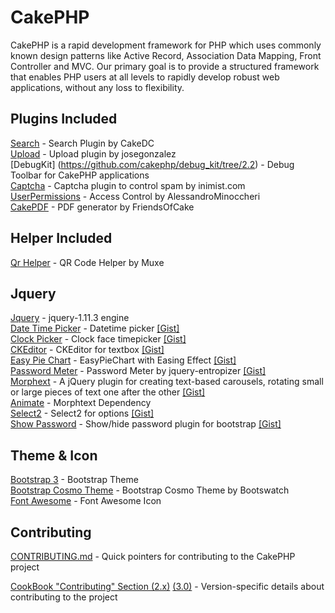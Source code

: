 # CakePHP
CakePHP is a rapid development framework for PHP which uses commonly known design patterns like Active Record, Association Data Mapping, Front Controller and MVC.
Our primary goal is to provide a structured framework that enables PHP users at all levels to rapidly develop robust web applications, without any loss to flexibility.

## Plugins Included

[Search](http://www.cakephp.org) - Search Plugin by CakeDC<br />
[Upload](http://book.cakephp.org) - Upload plugin by josegonzalez<br />
[DebugKit] (https://github.com/cakephp/debug_kit/tree/2.2) - Debug Toolbar for CakePHP applications<br />
[Captcha](https://github.com/inimist/cakephp-captcha) - Captcha plugin to control spam by inimist.com<br />
[UserPermissions](https://github.com/AlessandroMinoccheri/UserPermissions/tree/cakephp2.0) - Access Control by AlessandroMinoccheri<br />
[CakePDF](https://github.com/FriendsOfCake/CakePdf/tree/1.0) - PDF generator by FriendsOfCake

## Helper Included
[Qr Helper](https://github.com/muxe/cakePHP-QR-Code-Helper) - QR Code Helper by Muxe

## Jquery
[Jquery](http://www.cakephp.org) - jquery-1.11.3 engine<br />
[Date Time Picker](https://github.com/xdan/datetimepicker) - Datetime picker
<a href="https://gist.github.com/Asyraf-wa/34d94897d91a8a89d14fb0bbaddf1569" target="_blank">[Gist]</a><br />
[Clock Picker](https://github.com/weareoutman/clockpicker) - Clock face timepicker
<a href="https://gist.github.com/Asyraf-wa/464da102c0c4db7b5324f03076ad95cf" target="_blank">[Gist]</a><br />
[CKEditor](http://ckeditor.com/) - CKEditor for textbox
<a href="https://gist.github.com/Asyraf-wa/6637ca18d157d6d9e12b4a8b6e3500e9" target="_blank">[Gist]</a><br />
[Easy Pie Chart](https://github.com/rendro/easy-pie-chart) - EasyPieChart with Easing Effect
<a href="https://gist.github.com/Asyraf-wa/2aafa9299eb48dd9aad6617def4af2eb" target="_blank">[Gist]</a><br />
[Password Meter](https://github.com/jreesuk/jquery-entropizer) - Password Meter by jquery-entropizer 
<a href="https://gist.github.com/Asyraf-wa/ab6ea7c7abe705625cb351373d8d5457" target="_blank">[Gist]</a><br />
[Morphext](https://github.com/MrSaints/Morphext) - A jQuery plugin for creating text-based carousels, rotating small or large pieces of text one after the other
<a href="https://gist.github.com/Asyraf-wa/b0e58d733680a64538892dda04395c77" target="_blank">[Gist]</a><br />
[Animate](http://www.cakephp.org) - Morphtext Dependency<br />
[Select2](https://github.com/select2/select2) - Select2 for options
<a href="https://gist.github.com/Asyraf-wa/cbbab90cae3753343bc7986412b89153" target="_blank">[Gist]</a><br />
[Show Password](https://github.com/wenzhixin/bootstrap-show-password) - Show/hide password plugin for bootstrap
<a href="https://gist.github.com/Asyraf-wa/6b99ebb8fd4b157175274d5182574755" target="_blank">[Gist]</a><br />

## Theme & Icon
[Bootstrap 3](http://getbootstrap.com) - Bootstrap Theme<br />
[Bootstrap Cosmo Theme](https://bootswatch.com/cosmo/) - Bootstrap Cosmo Theme by Bootswatch<br />
[Font Awesome](http://fontawesome.io) - Font Awesome Icon

## Contributing

[CONTRIBUTING.md](CONTRIBUTING.md) - Quick pointers for contributing to the CakePHP project

[CookBook "Contributing" Section (2.x)](http://book.cakephp.org/2.0/en/contributing.html) [(3.0)](http://book.cakephp.org/3.0/en/contributing.html) - Version-specific details about contributing to the project
